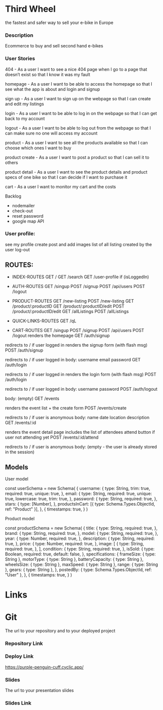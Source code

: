 # Third Wheel

the fastest and safer way to sell your e-bike in Europe

### Description

Ecommerce to buy and sell second hand e-bikes

### User Stories

404 - As a user I want to see a nice 404 page when I go to a page that doesn’t exist so that I know it was my fault

homepage - As a user I want to be able to access the homepage so that I see what the app is about and login and signup

sign up - As a user I want to sign up on the webpage so that I can create and edit my listings

login - As a user I want to be able to log in on the webpage so that I can get back to my account

logout - As a user I want to be able to log out from the webpage so that I can make sure no one will access my account

product - As a user I want to see all the products available so that I can choose which ones I want to buy

product create - As a user I want to post a product so that I can sell it to others

product detail - As a user I want to see the product details and product specs of one bike so that I can decide if I want to purchase it

cart - As a user I want to monitor my cart and the costs

Backlog

- nodemailer
- check-out
- reset password
- google map API

### User profile:

see my profile
create post and add images
list of all listing created by the user
log-out

## ROUTES:

- INDEX-ROUTES
  GET /
  GET /search
  GET /user-profile if (isLoggedIn)

- AUTH-ROUTES
  GET /singup
  POST /signup
  POST /api/users
  POST /logout

- PRODUCT-ROUTES
  GET /new-listing
  POST /new-listing
  GET /product/:productID
  GET /product/:productID/edit
  POST /product/:productID/edit
  GET /allListings
  POST /allListings

- QUICK-LINKS-ROUTES
  GET /qL

- CART-ROUTES
  GET /singup
  POST /signup
  POST /api/users
  POST /logout
  renders the homepage
  GET /auth/signup

redirects to / if user logged in
renders the signup form (with flash msg)
POST /auth/signup

redirects to / if user logged in
body:
username
email
password
GET /auth/login

redirects to / if user logged in
renders the login form (with flash msg)
POST /auth/login

redirects to / if user logged in
body:
username
password
POST /auth/logout

body: (empty)
GET /events

renders the event list + the create form
POST /events/create

redirects to / if user is anonymous
body:
name
date
location
description
GET /events/:id

renders the event detail page
includes the list of attendees
attend button if user not attending yet
POST /events/:id/attend

redirects to / if user is anonymous
body: (empty - the user is already stored in the session)

## Models

User model

const userSchema = new Schema(
{
username: {
type: String,
trim: true,
required: true,
unique: true,
},
email: {
type: String,
required: true,
unique: true,
lowercase: true,
trim: true,
},
password: {
type: String,
required: true,
},
stars: {
type: [Number],
},
productsInCart: [{ type: Schema.Types.ObjectId, ref: "Product" }],
},
{
timestamps: true,
}
)

Product model

const productSchema = new Schema(
{
title: {
type: String,
required: true,
},
brand: {
type: String,
required: true,
},
model: {
type: String,
required: true,
},
year: {
type: Number,
required: true,
},
description: {
type: String,
required: true,
},
price: {
type: Number,
required: true,
},
image: [
{
type: String,
required: true,
},
],
condition: {
type: String,
required: true,
},
isSold: {
type: Boolean,
required: true,
default: false,
},
specifications: {
frameSize: { type: String },
motorType: { type: String },
batteryCapacity: { type: String },
wheelsSize: { type: String },
maxSpeed: { type: String },
range: { type: String },
gears: { type: String },
},
postedBy: { type: Schema.Types.ObjectId, ref: "User" },
},
{
timestamps: true,
}
)

# Links

# Git

The url to your repository and to your deployed project

### Repository Link

### Deploy Link

https://purple-penguin-cuff.cyclic.app/

### Slides

The url to your presentation slides

### Slides Link
